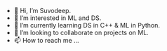- 👋 Hi, I’m Suvodeep.
- 👀 I’m interested in ML and DS.
- 🌱 I’m currently learning DS in C++ & ML in Python.
- 💞️ I’m looking to collaborate on projects on ML.
- 📫 How to reach me ...

<!---
Suvodeep-Das/Suvodeep-Das is a ✨ special ✨ repository because its `README.md` (this file) appears on your GitHub profile.
You can click the Preview link to take a look at your changes.
--->
